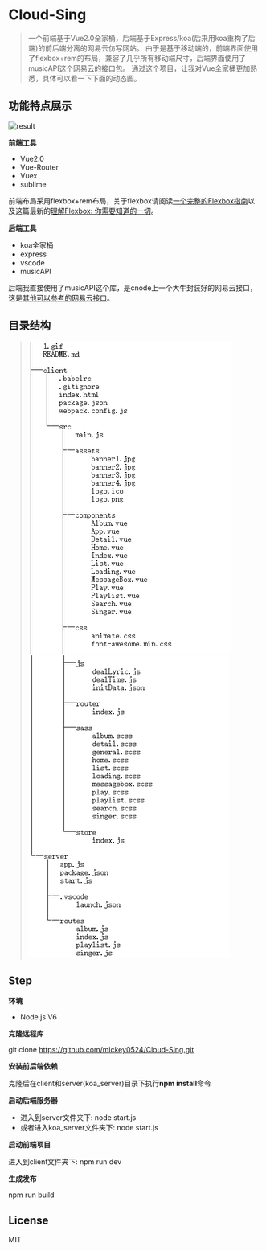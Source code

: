 # Cloud-Sing
> 一个前端基于Vue2.0全家桶，后端基于Express/koa(后来用koa重构了后端)的前后端分离的网易云仿写网站。 由于是基于移动端的，前端界面使用了flexbox+rem的布局，兼容了几乎所有移动端尺寸，后端界面使用了musicAPI这个网易云的接口包。 通过这个项目，让我对Vue全家桶更加熟悉，具体可以看一下下面的动态图。

## 功能特点展示

![result](./pic/1.gif)

**前端工具**

* Vue2.0
* Vue-Router
* Vuex
* sublime

前端布局采用flexbox+rem布局，关于flexbox请阅读[一个完整的Flexbox指南](http://www.w3cplus.com/css3/a-guide-to-flexbox-new.html)以及这篇最新的[理解Flexbox: 你需要知道的一切](http://www.w3cplus.com/css3/understanding-flexbox-everything-you-need-to-know.html)。

**后端工具**

* koa全家桶
* express
* vscode
* musicAPI

后端我直接使用了musicAPI这个库，是cnode上一个大牛封装好的网易云接口，这是[其他可以参考的网易云接口](http://moonlib.com/606.html)。

## 目录结构

> ![directory](./pic/directory_2.png)
> ![directory](./pic/directory_1.png)

## Step
**环境**

* Node.js V6

**克隆远程库**

git clone https://github.com/mickey0524/Cloud-Sing.git

**安装前后端依赖**

克隆后在client和server(koa_server)目录下执行**npm install**命令

**启动后端服务器**

* 进入到server文件夹下: node start.js
* 或者进入koa_server文件夹下: node start.js

**启动前端项目**

进入到client文件夹下: npm run dev

**生成发布**

npm run build

## License

MIT
